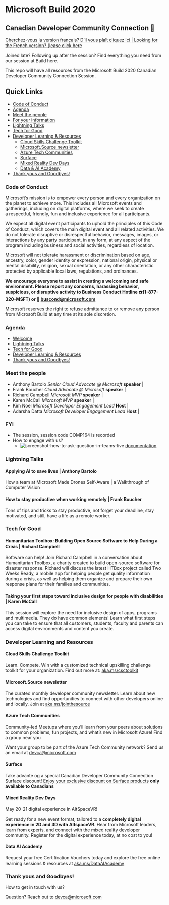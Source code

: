 # Microsoft Build 2020 
## Canadian Developer Community Connection :maple_leaf:

[Cherchez-vous la version français? D’il vous plaît cliquez ici | Looking for the French version? {lease click here](README-FRENCH.md)

Joined late? Following up after the session? Find everything you need from our session at Build here. 

This repo will have all  resources from the Microsoft Build 2020 Canadian Developer Community Connection Session.

## Quick Links 
- [Code of Conduct](#code-of-conduct)
- [Agenda](#agenda)
- [Meet the people](#meet-the-people)
- [For your information](#fyi)
- [Lightning Talks](#lightning-talks)
- [Tech for Good](#tech-for-good)
- [Developer Learning & Resources](#developer-learning-and-resources)
    - [Cloud Skills Challenge Toolkit ](#cloud-skills-challenge-toolkit)
    - [Microsoft.Source newsletter](#microsoftsource-newsletter)
    - [Azure Tech Communities](#azure-tech-communities)
    - [Surface](#surface)
    - [Mixed Reality Dev Days](#mixed-reality-dev-days)
    - [Data & AI Academy](#data-ai-academy)
- [Thank yous and Goodbyes!](#thank-yous-and-goodbyes)

### Code of Conduct

Microsoft’s mission is to empower every person and every organization on the planet to achieve more. This includes all Microsoft events and gatherings, including on digital platforms, where we seek to create a respectful, friendly, fun and inclusive experience for all participants. 

We expect all digital event participants to uphold the principles of this Code of Conduct, which covers the main digital event and all related activities. We do not tolerate disruptive or disrespectful behavior, messages, images, or interactions by any party participant, in any form, at any aspect of the program including business and social activities, regardless of location. 

Microsoft will not tolerate harassment or discrimination based on age, ancestry, color, gender identity or expression, national origin, physical or mental disability, religion, sexual orientation, or any other characteristic protected by applicable local laws, regulations, and ordinances.

**We encourage everyone to assist in creating a welcoming and safe environment. Please report any concerns, harassing behavior, suspicious, or disruptive activity to Business Conduct Hotline :phone:(1-877-320-MSFT) or :email: [buscond@microsoft.com](mailto:buscond@microsoft.com)**

Microsoft reserves the right to refuse admittance to or remove any person from Microsoft Build at any time at its sole discretion.   ​

### Agenda

- [Welcome](#meet-the-people)  
- [Lightning Talks](#Lightning-talks) 
- [Tech for Good](#tech-for-good)
- [Developer Learning & Resources](#developer-learning-and-resources)
- [Thank yous and Goodbyes!](#thank-yous-and-goodbyes)

### Meet the people

- Anthony Bartolo *Senior Cloud Advocate @ Microsoft* **speaker** | 
- Frank Boucher *Cloud Advocate @ Microsoft*  **speaker** | 
- Richard Campbell *Microsoft MVP* **speaker** | 
- Karen McCall *Microsoft MVP* **speaker** | 
- Kim Noel *Microsoft Developer Engagement Lead* **Host** | 
- Adarsha Datta *Microsoft Developer Engagement Lead* **Host** | 

### FYI

- The session, session code COMP164 is recorded
- How to engage with us? 
    - ![screenshot-how-to-ask-question-in-teams-live](https://user-images.githubusercontent.com/5739370/82470161-fc7a5600-9a92-11ea-80a5-35dc7b33c0c4.png) [documentation](https://support.microsoft.com/en-us/office/participate-in-a-q-a-in-a-live-event-in-teams-01d57b8c-23b9-4cff-adc0-4e57618b59b4?ui=en-us&rs=en-us&ad=us)

    
### Lightning Talks 
#### Applying AI to save lives | Anthony Bartolo 

How a team at Microsoft Made Drones Self-Aware | a Walkthrough of Computer Vision

#### How to stay productive when working remotely | Frank Boucher 

Tons of tips and tricks to stay productive, not forget your deadline, stay motivated, and still, have a life as a remote worker.

### Tech for Good 
#### Humanitarian Toolbox: Building Open Source Software to Help During a Crisis | Richard Campbell 

Software can help! Join Richard Campbell in a conversation about Humanitarian Toolbox, a charity created to build open-source software for disaster response. Richard will discuss the latest HTBox project called Two Weeks Ready, a mobile app for helping people get quality information during a crisis, as well as helping them organize and prepare their own response plans for their families and communities.

#### Taking your first steps toward inclusive design for people with disabilities | Karen McCall 

This session will explore the need for inclusive design of apps, programs and multimedia. They do have common elements! Learn what first steps you can take to ensure that all customers, students, faculty and parents can access digital environments and content you create.

### Developer Learning and Resources 

#### Cloud Skills Challenge Toolkit 

Learn. Compete. Win with a customized technical upskilling challenge toolkit for your organization. 
Find out more at: [aka.ms/csctoolkit](https://aka.ms/csctoolkit)

#### Microsoft.Source newsletter 

The curated monthly developer community newsletter. Learn about new technologies and find opportunities to connect with other developers online and locally. Join at [aka.ms/jointhesource](https://aka.ms/jointhesource)

#### Azure Tech Communities 
Community-led Meetups where you’ll learn from your peers about solutions to common problems, fun projects, and what’s new in Microsoft Azure! Find a group near you

Want your group to be part of the Azure Tech Community network? Send us an email at devca@microsoft.com 

#### Surface 
Take advante og a special Canadian Developer Community Connection Surface discount! [Enjoy your exclusive discount on Surface products](https://ms.liftforward.com/en-ca/build-event-ca) **only available to Canadians**

#### Mixed Reality Dev Days 
May 20-21 digital experience in AltSpaceVR! 

Get ready for a new event format, tailored to a **completely digital experience in 2D and 3D with AltspaceVR**. Hear from Microsoft leaders, learn from experts, and connect with the mixed reality developer community. Register for the digital experience today, at no cost to you!

#### Data AI Academy
Request your free Certification Vouchers today and explore the free online learning sessions & resources at [aka.ms/DataAIAcademy
](https://aka.ms/DataAIAcademy)

### Thank yous and Goodbyes! 

How to get in touch with us? 

Question? Reach out to devca@microsoft.com 
